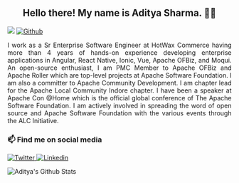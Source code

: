 
<!--
**adityasharma7/adityasharma7** is a ✨ _special_ ✨ repository because its `README.md` (this file) appears on your GitHub profile.

Here are some ideas to get you started:

- 🔭 I’m currently working on ...
- 🌱 I’m currently learning ...
- 👯 I’m looking to collaborate on ...
- 🤔 I’m looking for help with ...
- 💬 Ask me about ...
- 📫 How to reach me: ...
- 😄 Pronouns: ...
- ⚡ Fun fact: ...
-->


<h2 align="center">Hello there! My name is Aditya Sharma. 👋🤓</h2>  

![](https://visitor-badge.laobi.icu/badge?page_id=adityasharma7.adityasharma7)
[![Github](https://img.shields.io/github/followers/adityasharma7?label=Follow&style=social)](https://github.com/adityasharma7)  


<p align="justify">I work as a Sr Enterprise Software Engineer at HotWax Commerce having more than 4 years of hands-on experience developing enterprise applications in Angular, React Native, Ionic, Vue, Apache OFBiz, and Moqui. An open-source enthusiast, I am PMC Member to Apache OFBiz and Apache Roller which are top-level projects at Apache Software Foundation. I am also a committer to Apache Community Development. I am chapter lead for the Apache Local Community Indore chapter. I have been a speaker at Apache Con @Home which is the official global conference of The Apache Software Foundation. I am actively involved in spreading the word of open source and Apache Software Foundation with the various events through the ALC Initiative.
</p>

### 📫 Find me on social media

<a href="https://twitter.com/adityapsharma7">
  <img
    alt="Twitter"
    src="https://img.shields.io/badge/Twitter-1DA1F2?logo=twitter&logoColor=white&style=for-the-badge"
  />
</a>
<a href="https://www.linkedin.com/in/aditya-p-sharma/">
  <img
    alt="Linkedin"
    src="https://img.shields.io/badge/linkedin-0077B5?logo=linkedin&logoColor=white&style=for-the-badge"
  />
</a>


![Aditya's Github Stats](https://github-readme-stats.vercel.app/api?username=adityasharma7&show_icons=true)  
